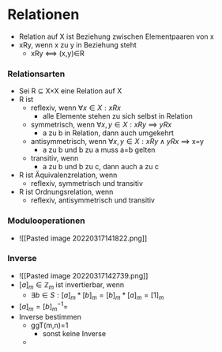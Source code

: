  # Relationen
+ Relation auf X ist Beziehung zwischen Elementpaaren von x
+ xRy, wenn x zu y in Beziehung steht
	+ xRy <==> (x,y)∈R

### Relationsarten
+ Sei R ⊆ X×X eine Relation auf X
+ R ist
	+ reflexiv, wenn $∀x∈X: xRx$
		+ alle Elemente stehen zu sich selbst in Relation
	+ symmetrisch, wenn $∀x,y∈X: xRy$ ==> $yRx$
		+ a zu b in Relation, dann auch umgekehrt
	+ antisymmetrisch, wenn $∀x,y∈X: xRy∧yRx$ ==> x=y
		+ a zu b und b zu a muss a=b gelten
	+ transitiv, wenn 
		+ a zu b und b zu c, dann auch a zu c
+ R ist Äquivalenzrelation, wenn
	+ reflexiv, symmetrisch und transitiv
+ R ist Ordnungsrelation, wenn
	+ reflexiv, antisymmetrisch und transitiv

### Modulooperationen
+ ![[Pasted image 20220317141822.png]]

### Inverse
+ ![[Pasted image 20220317142739.png]]
+ $[a]_m∈ℤ_m$ ist invertierbar, wenn
	+ $∃b∈S:[a]_m*[b]_m=[b]_m*[a]_m=[1]_m$
+ $[a]_m=[b]_m^{-1}=$
+ Inverse bestimmen
	+ ggT(m,n)=1
		+ sonst keine Inverse
	+ 
